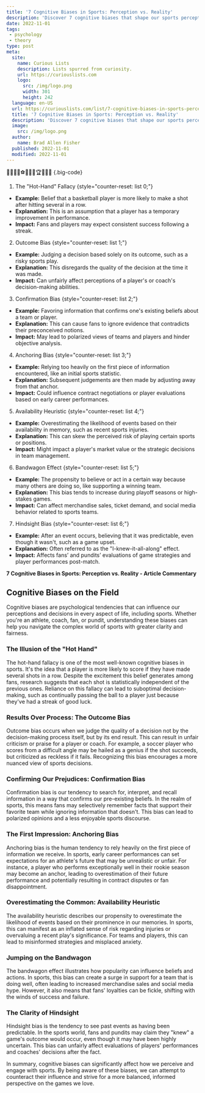 ```yaml
---
title: '7 Cognitive Biases in Sports: Perception vs. Reality'
description: 'Discover 7 cognitive biases that shape our sports perception. Explore the fascinating world of how our minds play tricks on us in the realm of athletics.'
date: 2022-11-01
tags:
 - psychology
 - theory
type: post
meta:
  site:
    name: Curious Lists
    description: Lists spurred from curiosity.
    url: https://curiouslists.com
    logo:
      src: /img/logo.png
      width: 301
      height: 242
  language: en-US
  url: https://curiouslists.com/list/7-cognitive-biases-in-sports-perception-vs-reality
  title: '7 Cognitive Biases in Sports: Perception vs. Reality'
  description: 'Discover 7 cognitive biases that shape our sports perception. Explore the fascinating world of how our minds play tricks on us in the realm of athletics.'
  image:
    src: /img/logo.png
  author:
    name: Brad Allen Fisher
  published: 2022-11-01
  modified: 2022-11-01
---
```



🏃‍♂️🧠🏀⚽🤼‍♀️🎾🏆🥊🥅🏒 {.big-code}

1. The "Hot-Hand" Fallacy {style="counter-reset: list 0;"}
  - **Example:** Belief that a basketball player is more likely to make a shot after hitting several in a row.
  - **Explanation:** This is an assumption that a player has a temporary improvement in performance.
  - **Impact:** Fans and players may expect consistent success following a streak.

2. Outcome Bias {style="counter-reset: list 1;"}
  - **Example:** Judging a decision based solely on its outcome, such as a risky sports play.
  - **Explanation:** This disregards the quality of the decision at the time it was made.
  - **Impact:** Can unfairly affect perceptions of a player's or coach's decision-making abilities.

3. Confirmation Bias {style="counter-reset: list 2;"}
  - **Example:** Favoring information that confirms one's existing beliefs about a team or player.
  - **Explanation:** This can cause fans to ignore evidence that contradicts their preconceived notions.
  - **Impact:** May lead to polarized views of teams and players and hinder objective analysis.

4. Anchoring Bias {style="counter-reset: list 3;"}
  - **Example:** Relying too heavily on the first piece of information encountered, like an initial sports statistic.
  - **Explanation:** Subsequent judgements are then made by adjusting away from that anchor.
  - **Impact:** Could influence contract negotiations or player evaluations based on early career performances.

5. Availability Heuristic {style="counter-reset: list 4;"}
  - **Example:** Overestimating the likelihood of events based on their availability in memory, such as recent sports injuries.
  - **Explanation:** This can skew the perceived risk of playing certain sports or positions.
  - **Impact:** Might impact a player's market value or the strategic decisions in team management.

6. Bandwagon Effect {style="counter-reset: list 5;"}
  - **Example:** The propensity to believe or act in a certain way because many others are doing so, like supporting a winning team.
  - **Explanation:** This bias tends to increase during playoff seasons or high-stakes games.
  - **Impact:** Can affect merchandise sales, ticket demand, and social media behavior related to sports teams.

7. Hindsight Bias {style="counter-reset: list 6;"}
  - **Example:** After an event occurs, believing that it was predictable, even though it wasn't, such as a game upset.
  - **Explanation:** Often referred to as the "I-knew-it-all-along" effect.
  - **Impact:** Affects fans’ and pundits’ evaluations of game strategies and player performances post-match.


**7 Cognitive Biases in Sports: Perception vs. Reality - Article Commentary**

## Cognitive Biases on the Field

Cognitive biases are psychological tendencies that can influence our perceptions and decisions in every aspect of life, including sports. Whether you're an athlete, coach, fan, or pundit, understanding these biases can help you navigate the complex world of sports with greater clarity and fairness.

### The Illusion of the "Hot Hand"

The hot-hand fallacy is one of the most well-known cognitive biases in sports. It's the idea that a player is more likely to score if they have made several shots in a row. Despite the excitement this belief generates among fans, research suggests that each shot is statistically independent of the previous ones. Reliance on this fallacy can lead to suboptimal decision-making, such as continually passing the ball to a player just because they've had a streak of good luck.

### Results Over Process: The Outcome Bias

Outcome bias occurs when we judge the quality of a decision not by the decision-making process itself, but by its end result. This can result in unfair criticism or praise for a player or coach. For example, a soccer player who scores from a difficult angle may be hailed as a genius if the shot succeeds, but criticized as reckless if it fails. Recognizing this bias encourages a more nuanced view of sports decisions.

### Confirming Our Prejudices: Confirmation Bias

Confirmation bias is our tendency to search for, interpret, and recall information in a way that confirms our pre-existing beliefs. In the realm of sports, this means fans may selectively remember facts that support their favorite team while ignoring information that doesn't. This bias can lead to polarized opinions and a less enjoyable sports discourse.

### The First Impression: Anchoring Bias

Anchoring bias is the human tendency to rely heavily on the first piece of information we receive. In sports, early career performances can set expectations for an athlete's future that may be unrealistic or unfair. For instance, a player who performs exceptionally well in their rookie season may become an anchor, leading to overestimation of their future performance and potentially resulting in contract disputes or fan disappointment.

### Overestimating the Common: Availability Heuristic

The availability heuristic describes our propensity to overestimate the likelihood of events based on their prominence in our memories. In sports, this can manifest as an inflated sense of risk regarding injuries or overvaluing a recent play's significance. For teams and players, this can lead to misinformed strategies and misplaced anxiety.

### Jumping on the Bandwagon

The bandwagon effect illustrates how popularity can influence beliefs and actions. In sports, this bias can create a surge in support for a team that is doing well, often leading to increased merchandise sales and social media hype. However, it also means that fans' loyalties can be fickle, shifting with the winds of success and failure.

### The Clarity of Hindsight

Hindsight bias is the tendency to see past events as having been predictable. In the sports world, fans and pundits may claim they "knew" a game's outcome would occur, even though it may have been highly uncertain. This bias can unfairly affect evaluations of players' performances and coaches' decisions after the fact.

In summary, cognitive biases can significantly affect how we perceive and engage with sports. By being aware of these biases, we can attempt to counteract their influence and strive for a more balanced, informed perspective on the games we love.